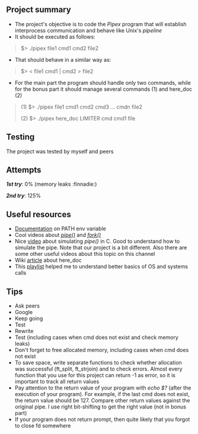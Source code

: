 ## **Project summary** 
* The project's objective is to code the _Pipex_ program that will establish interprocess communication and behave like Unix's _pipeline_
* It should be executed as follows:
> $> ./pipex file1 cmd1 cmd2 file2
* That should behave in a similar way as:
> $> < file1 cmd1 | cmd2 > file2
* For the main part the program should handle only two commands, while for the bonus part it should manage several commands (1) and here_doc (2)
> (1) $> ./pipex file1 cmd1 cmd2 cmd3 ... cmdn file2
> 
> (2) $> ./pipex here_doc LIMITER cmd cmd1 file

## **Testing**
The project was tested by myself and peers

## **Attempts**
**_1st try_**: 0% (memory leaks :finnadie:)

**_2nd try_**: 125%

## **Useful resources**
* [Documentation](https://www.ibm.com/docs/en/aix/7.1?topic=accounts-path-environment-variable) on PATH env variable
* Cool videos about [_pipe()_](https://www.youtube.com/watch?v=uHH7nHkgZ4w) and [_fork()_](https://www.youtube.com/watch?v=xVSPv-9x3gk)
* Nice [video](https://www.youtube.com/watch?v=6xbLgZpOBi8) about simulating _pipe()_ in C. Good to understand how to simulate the pipe. Note that our project is a bit different. Also there are some other useful videos about this topic on this channel
* Wiki [article](https://en.wikipedia.org/wiki/Here_document) about here_doc
* This [playlist](https://www.youtube.com/playlist?list=PLBlnK6fEyqRiVhbXDGLXDk_OQAeuVcp2O) helped me to understand better basics of OS and systems calls

## **Tips**
* Ask peers
* Google
* Keep going
* Test
* Rewrite
* Test (including cases when cmd does not exist and check memory leaks)
* Don't forget to free allocated memory, including cases when cmd does not exist
* To save space, write separate functions to check whether allocation was successful (ft_split, ft_strjoin) and to check errors. Almost every function that you use for this project can return -1 as error, so it is important to track all return values
* Pay attention to the return value of your program with _echo $?_ (after the execution of your program). For example, if the last cmd does not exist, the return value should be 127. Compare other return values against the original pipe. I use right bit-shifting to get the right value (not in bonus part)
* If your program does not return prompt, then quite likely that you forgot to close fd somewhere

